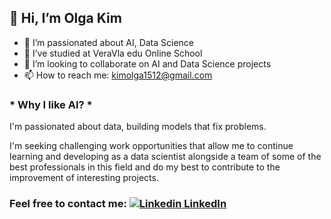 ## 👋 Hi, I’m Olga Kim
- 👀 I’m passionated about AI, Data Science
- 🌱 I’ve studied at VeraVla edu Online School
- 💞️ I’m looking to collaborate on AI and Data Science projects
- 📫 How to reach me: kimolga1512@gmail.com

### * Why I like AI? *
I'm passionated about data, building models that fix problems. 

I'm seeking challenging work opportunities that allow me to continue learning and developing as a data scientist alongside a team of some of the best professionals in this field and do my best to contribute to the improvement of interesting projects.

### Feel free to contact me:  [![Linkedin](https://i.stack.imgur.com/gVE0j.png) LinkedIn](https://www.linkedin.com/in/olga1590)
&nbsp;

<!---
olga1590/olga1590 is a ✨ special ✨ repository because its `README.md` (this file) appears on your GitHub profile.
You can click the Preview link to take a look at your changes.
--->
